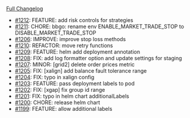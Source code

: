 [Full Changelog](https://github.com/OvictorVieira/promeheux.api/compare/v1.48.4...main)

 - [#1212](https://github.com/OvictorVieira/promeheux.api/pull/1212): FEATURE: add risk controls for strategies
 - [#1211](https://github.com/OvictorVieira/promeheux.api/pull/1211): CHORE: bbgo: rename env ENABLE_MARKET_TRADE_STOP to DISABLE_MARKET_TRADE_STOP
 - [#1206](https://github.com/OvictorVieira/promeheux.api/pull/1206): IMPROVE: improve stop loss methods
 - [#1210](https://github.com/OvictorVieira/promeheux.api/pull/1210): REFACTOR: move retry functions
 - [#1209](https://github.com/OvictorVieira/promeheux.api/pull/1209): FEATURE: helm add deployment annotation
 - [#1208](https://github.com/OvictorVieira/promeheux.api/pull/1208): FIX: add log formatter option and update settings for staging
 - [#1207](https://github.com/OvictorVieira/promeheux.api/pull/1207): MINOR: [grid2] delete order prices metric
 - [#1205](https://github.com/OvictorVieira/promeheux.api/pull/1205): FIX: [xalign] add balance fault tolerance range
 - [#1204](https://github.com/OvictorVieira/promeheux.api/pull/1204): FIX: typo in xalign config
 - [#1203](https://github.com/OvictorVieira/promeheux.api/pull/1203): FEATURE: pass deployment labels to pod
 - [#1202](https://github.com/OvictorVieira/promeheux.api/pull/1202): FIX: [xgap] fix group id range
 - [#1201](https://github.com/OvictorVieira/promeheux.api/pull/1201): FIX: typo in helm chart additionalLabels
 - [#1200](https://github.com/OvictorVieira/promeheux.api/pull/1200): CHORE: release helm chart
 - [#1199](https://github.com/OvictorVieira/promeheux.api/pull/1199): FEATURE: allow additional labels
